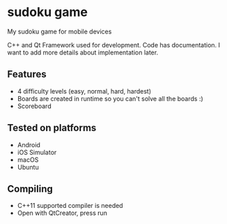 # sudoku game
My sudoku game for mobile devices

C++ and Qt Framework used for development. Code has documentation. I want to add more details about implementation later.

Features
--------
- 4 difficulty levels (easy, normal, hard, hardest)
- Boards are created in runtime so you can't solve all the boards :)
- Scoreboard

Tested on platforms
-------------------
- Android
- iOS Simulator
- macOS
- Ubuntu

Compiling
---------
- C++11 supported compiler is needed
- Open with QtCreator, press run

